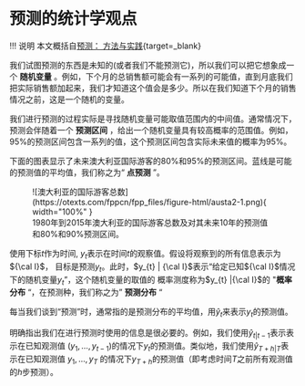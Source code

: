 # 预测的统计学观点

!!! 说明
    本文概括自[预测： 方法与实践](https://otexts.com/fppcn/perspective.html#){target=_blank}

我们试图预测的东西是未知的(或者我们不能预测它)，所以我们可以把它想象成一个 **随机变量** 。例如，下个月的总销售额可能会有一系列的可能值，直到月底我们把实际销售额加起来，我们才知道这个值会是多少。所以在我们知道下个月的销售情况之前，这是一个随机的变量。

我们进行预测的过程实际是寻找随机变量可能取值范围内的中间值。通常情况下，预测会伴随着一个 **预测区间** ，给出一个随机变量具有较高概率的范围值。例如，95%的预测区间包含一系列的值，这个预测区间包含实际未来值的概率为95%。

下面的图表显示了未来澳大利亚国际游客的80%和95%的预测区间。蓝线是可能的预测值的平均值，我们称之为“ **点预测** ”。

<figure markdown>
  ![澳大利亚的国际游客总数](https://otexts.com/fppcn/fpp_files/figure-html/austa2-1.png){ width="100%" }
  <figcaption>1980年到2015年澳大利亚的国际游客总数及对其未来10年的预测值和80%和90%预测区间。</figcaption>
</figure>

使用下标$t$作为时间, $y_t$表示在时间$t$的观察值。假设将观察到的所有信息表示为${\cal I}$，
目标是预测$y_t$。此时，$y_{t} | {\cal I}$表示“给定已知${\cal I}$情况下的随机变量$y_t$”，这个随机变量的取值的
概率测度称为$y_{t} |{\cal I}$的 "**概率分布** “，在预测种，我们称之为” **预测分布** “

每当我们谈到“预测”时，通常指的是预测分布的平均值，用$\hat{y}_t$来表示$y_t$的预测值。

明确指出我们在进行预测时使用的信息是很必要的。例如，我们使用$\hat{y}_{t|t-1}$表示表示在已知观测值
$(y_1,\dots,y_{t-1})$的情况下$y_t$的预测值。类似地，我们使用$\hat{y}_{T+h|T}$表示在已知观测值
$y_1,\dots,y_T$ 的情况下$y_{T+h}$的预测值（即考虑时间$T$之前所有观测值的$h$步预测）。